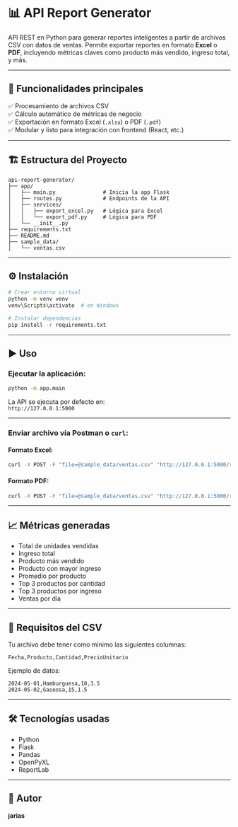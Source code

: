 # 📊 API Report Generator

API REST en Python para generar reportes inteligentes a partir de archivos CSV con datos de ventas. Permite exportar reportes en formato **Excel** o **PDF**, incluyendo métricas claves como producto más vendido, ingreso total, y más.

---

## 🚀 Funcionalidades principales

✅ Procesamiento de archivos CSV  
✅ Cálculo automático de métricas de negocio  
✅ Exportación en formato Excel (`.xlsx`) o PDF (`.pdf`)  
✅ Modular y listo para integración con frontend (React, etc.)

---

## 🏗️ Estructura del Proyecto

```
api-report-generator/
├── app/
│   ├── main.py               # Inicia la app Flask
│   ├── routes.py             # Endpoints de la API
│   ├── services/
│   │   ├── export_excel.py   # Lógica para Excel
│   │   └── export_pdf.py     # Lógica para PDF
│   └── __init__.py
├── requirements.txt
├── README.md
├── sample_data/
│   └── ventas.csv
```

---

## ⚙️ Instalación

```bash
# Crear entorno virtual
python -m venv venv
venv\Scripts\activate  # en Windows

# Instalar dependencias
pip install -r requirements.txt
```

---

## ▶️ Uso

### Ejecutar la aplicación:

```bash
python -m app.main
```

La API se ejecuta por defecto en:  
`http://127.0.0.1:5000`

---

### Enviar archivo vía Postman o `curl`:

#### Formato Excel:
```bash
curl -X POST -F "file=@sample_data/ventas.csv" "http://127.0.0.1:5000/report?format=excel" --output reporte.xlsx
```

#### Formato PDF:
```bash
curl -X POST -F "file=@sample_data/ventas.csv" "http://127.0.0.1:5000/report?format=pdf" --output reporte.pdf
```

---

## 📈 Métricas generadas

- Total de unidades vendidas  
- Ingreso total  
- Producto más vendido  
- Producto con mayor ingreso  
- Promedio por producto  
- Top 3 productos por cantidad  
- Top 3 productos por ingreso  
- Ventas por día

---

## 🧱 Requisitos del CSV

Tu archivo debe tener como mínimo las siguientes columnas:

```csv
Fecha,Producto,Cantidad,PrecioUnitario
```

Ejemplo de datos:
```csv
2024-05-01,Hamburguesa,10,3.5
2024-05-02,Gaseosa,15,1.5
```

---

## 🛠️ Tecnologías usadas

- Python
- Flask
- Pandas
- OpenPyXL
- ReportLab

---

## 👤 Autor

**jarias**

